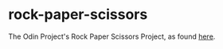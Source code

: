 # rock-paper-scissors

The Odin Project's Rock Paper Scissors Project, as found [here](https://www.theodinproject.com/lessons/foundations-rock-paper-scissors).
